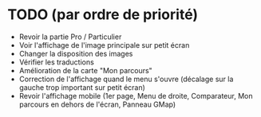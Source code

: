 # TODO (par ordre de priorité)

* Revoir la partie Pro / Particulier
* Voir l'affichage de l'image principale sur petit écran
* Changer la disposition des images
* Vérifier les traductions
* Amélioration de la carte "Mon parcours"
* Correction de l'affichage quand le menu s'ouvre (décalage sur la gauche trop important sur petit écran)
* Revoir l'affichage mobile (1er page, Menu de droite, Comparateur, Mon parcours en dehors de l'écran, Panneau GMap)
